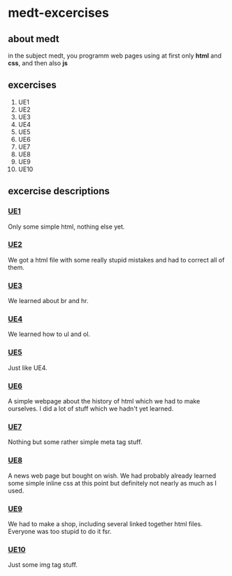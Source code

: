 # medt-excercises

## about medt

in the subject medt, you programm web pages using at first only **html** and **css**, and then also **js**

## excercises

1. UE1
2. UE2
3. UE3
4. UE4
5. UE5
6. UE6
7. UE7
8. UE8
9. UE9
10. UE10

## excercise descriptions

### [UE1](https://github.com/MinihuberKonstantin/medt-excercises/tree/main/UE1)

Only some simple html, nothing else yet.

### [UE2](https://github.com/MinihuberKonstantin/medt-excercises/tree/main/UE2)

We got a html file with some really stupid mistakes and had to correct all of them.

### [UE3](https://github.com/MinihuberKonstantin/medt-excercises/tree/main/UE3)

We learned about br and hr.

### [UE4](https://github.com/MinihuberKonstantin/medt-excercises/tree/main/UE4)

We learned how to ul and ol.

### [UE5](https://github.com/MinihuberKonstantin/medt-excercises/tree/main/UE5)

Just like UE4.

### [UE6](https://github.com/MinihuberKonstantin/medt-excercises/tree/main/UE6)

A simple webpage about the history of html which we had to make ourselves.
I did a lot of stuff which we hadn't yet learned.

### [UE7](https://github.com/MinihuberKonstantin/medt-excercises/tree/main/UE7)

Nothing but some rather simple meta tag stuff.

### [UE8](https://github.com/MinihuberKonstantin/medt-excercises/tree/main/UE8)

A news web page but bought on wish.
We had probably already learned some simple inline css at this point but definitely not nearly as much as I used.

### [UE9](https://github.com/MinihuberKonstantin/medt-excercises/tree/main/UE9)

We had to make a shop, including several linked together html files.
Everyone was too stupid to do it fsr.

### [UE10](https://github.com/MinihuberKonstantin/medt-excercises/tree/main/UE10)

Just some img tag stuff.